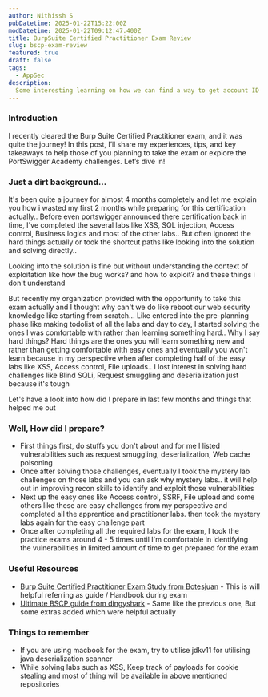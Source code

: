 ```yaml
---
author: Nithissh S
pubDatetime: 2025-01-22T15:22:00Z
modDatetime: 2025-01-22T09:12:47.400Z
title: BurpSuite Certified Practitioner Exam Review 
slug: bscp-exam-review
featured: true
draft: false
tags:
  - AppSec
description:
  Some interesting learning on how we can find a way to get account ID through public s3 bucket 
---
```


### Introduction 

I recently cleared the Burp Suite Certified Practitioner exam, and it was quite the journey! In this post, I’ll share my experiences, tips, and key takeaways to help those of you planning to take the exam or explore the PortSwigger Academy challenges. Let’s dive in!

### Just a dirt background... 

It's been quite a journey for almost 4 months completely and let me explain you how i wasted my first 2 months while preparing for this certification actually.. Before even portswigger announced there certification back in time, I've completed the several labs like XSS, SQL injection, Access control, Business logics and most of the other labs..  But often ignored the hard things actually or took the shortcut paths like looking into the solution and solving directly.. 

Looking into the solution is fine but without understanding the context of exploitation like how the bug works? and how to exploit? and these things i don't understand 

But recently my organization provided with the opportunity to take this exam actually and I thought why can't we do like reboot our web security knowledge like starting from scratch... Like entered into the pre-planning phase like making todolist of all the labs and day to day, I started solving the ones I was comfortable with rather than learning something hard.. Why I say hard things? Hard things are the ones you will learn something new and rather than getting comfortable with easy ones and eventually you won't learn because in my perspective when after completing half of the easy labs like XSS, Access control, File uploads.. I lost interest in solving hard challenges like Blind SQLi, Request smuggling and deserialization just because it's tough 

Let's have a look into how did I prepare in last few months and things that helped me out 

### Well, How did I prepare?

- First things first, do stuffs you don't about and for me I listed vulnerabilities such as request smuggling, deserialization, Web cache poisoning 
- Once after solving those challenges, eventually I took the mystery lab challenges on those labs and you can ask why mystery labs.. it will help out in improving recon skills to identify and exploit those vulnerabilities 
- Next up the easy ones like Access control, SSRF, File upload and some others like these are easy challenges from my perspective and completed all the apprentice and practitioner labs. then took the mystery labs again for the easy challenge part 
- Once after completing all the required labs for the exam, I took the practice exams around 4 - 5 times until I'm comfortable in identifying the vulnerabilities in limited amount of time to get prepared for the exam 

### Useful Resources 

- [Burp Suite Certified Practitioner Exam Study from Botesjuan](https://github.com/botesjuan/Burp-Suite-Certified-Practitioner-Exam-Study) - This is will helpful referring as guide / Handbook during exam 
- [Ultimate BSCP guide from dingyshark](https://github.com/DingyShark/BurpSuiteCertifiedPractitioner) - Same like the previous one, But some extras added which were helpful actually 

### Things to remember

- If you are using macbook for the exam, try to utilise jdkv11 for utilising java deserialization scanner 
- While solving labs such as XSS, Keep track of payloads for cookie stealing and most of thing will be available in above mentioned repositories